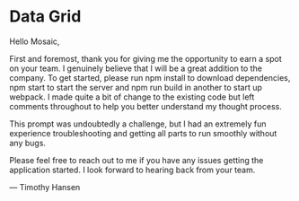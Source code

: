 # Data Grid


Hello Mosaic,

First and foremost, thank you for giving me the opportunity to earn a spot on your team. I genuinely believe that I will be a great addition to the company. To get started, please run npm install to download dependencies, npm start to start the server and npm run build in another to start up webpack. I made quite a bit of change to the existing code but left comments throughout to help you better understand my thought process.

This prompt was undoubtedly a challenge, but I had an extremely fun experience troubleshooting and getting all parts to run smoothly without any bugs.

Please feel free to reach out to me if you have any issues getting the application started. I look forward to hearing back from your team.


––
Timothy Hansen